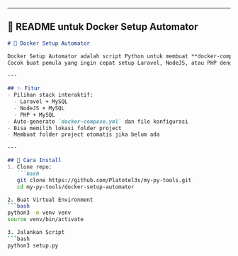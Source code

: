 
---

## 📄 README untuk **Docker Setup Automator**

```markdown
# 🐳 Docker Setup Automator

Docker Setup Automator adalah script Python untuk membuat **docker-compose setup** secara otomatis untuk berbagai stack development.  
Cocok buat pemula yang ingin cepat setup Laravel, NodeJS, atau PHP dengan MySQL tanpa ribet konfigurasi manual.

---

## ✨ Fitur
- Pilihan stack interaktif:
  - Laravel + MySQL
  - NodeJS + MySQL
  - PHP + MySQL
- Auto-generate `docker-compose.yml` dan file konfigurasi
- Bisa memilih lokasi folder project
- Membuat folder project otomatis jika belum ada

---

## 🚀 Cara Install
1. Clone repo:
   ```bash
   git clone https://github.com/Platotel3s/my-py-tools.git
   cd my-py-tools/docker-setup-automator

2. Buat Virtual Environment
```bash
python3 -m venv venv
source venv/bin/activate

3. Jalankan Script
```bash
python3 setup.py

